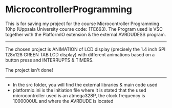 # MicrocontrollerProgramming
This is for saving my project for the course Microcontroller Programming 10hp (Uppsala University course code: 1TE663).
The Program used is VSC together with the PlatformIO extension & the external AVRDUDESS program.

---------------------------------------------------------------

The chosen project is ANIMATION of LCD display (precisely the 1.4 inch SPI 128x128 GREEN TAB LCD display) with different animations based on a button press and INTERRUPTS & TIMERS.

The project isn't done!

---------------------------------------------------------------

 - In the src folder, you will find the external libraries & main code used
 - platformio.ini is the initiation file where it is stated that the used microcontroller used is an atmega328P, the clock frequency is 1000000UL and where the AVRDUDE is located
